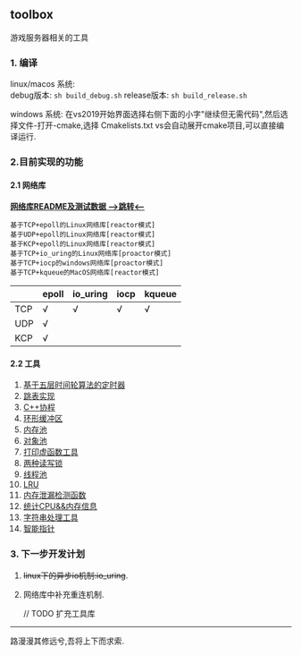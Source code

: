 toolbox
---------------------
游戏服务器相关的工具
### 1. 编译
linux/macos 系统:  
    debug版本: `sh build_debug.sh`
    release版本: `sh build_release.sh`

windows 系统:
    在vs2019开始界面选择右侧下面的小字"继续但无需代码",然后选择文件-打开-cmake,选择 Cmakelists.txt
    vs会自动展开cmake项目,可以直接编译运行.

### 2.目前实现的功能
#### 2.1 网络库
[**网络库README及测试数据 -->跳转<--**](https://github.com/liyakai/toolbox/tree/main/src/network#readme)

    基于TCP+epoll的Linux网络库[reactor模式]
    基于UDP+epoll的Linux网络库[reactor模式]
    基于KCP+epoll的Linux网络库[reactor模式]
    基于TCP+io_uring的Linux网络库[proactor模式]
    基于TCP+iocp的windows网络库[proactor模式]
    基于TCP+kqueue的MacOS网络库[reactor模式]

|        | epoll | io_uring | iocp | kqueue |
|  ----  | ----  | ----     | ---- | ----   |
| TCP    |   √   |  √       |   √  |   √    |
| UDP    |   √   |          |      |        |
| KCP    |   √   |          |      |        |
    
#### 2.2 工具
1. [基于五层时间轮算法的定时器](https://github.com/liyakai/toolbox/blob/main/src/tools/timer.h)
2. [跳表实现](https://github.com/liyakai/toolbox/blob/main/src/tools/skip_list.h)
3. [C++协程](https://github.com/liyakai/toolbox/blob/main/src/tools/coroutine.h)
4. [环形缓冲区](https://github.com/liyakai/toolbox/blob/main/src/tools/ringbuffer.h)
5. [内存池](https://github.com/liyakai/toolbox/blob/main/src/tools/memory_pool.h)
6. [对象池](https://github.com/liyakai/toolbox/blob/main/src/tools/object_pool.h)
7. [打印虚函数工具](https://github.com/liyakai/toolbox/blob/main/src/tools/virtual_print.h)
8. [两种读写锁](https://github.com/liyakai/toolbox/blob/main/src/tools/rwlock.h)
9. [线程池](https://github.com/liyakai/toolbox/blob/main/src/tools/thread_pool.h)
10. [LRU](https://github.com/liyakai/toolbox/blob/main/src/tools/lru_cache.h)
11. [内存泄漏检测函数](https://github.com/liyakai/toolbox/blob/main/src/tools/debug_new.h)
12. [统计CPU&&内存信息](https://github.com/liyakai/toolbox/blob/main/src/tools/cpu_mem_info.h)
13. [字符串处理工具](https://github.com/liyakai/toolbox/blob/main/src/tools/string_util.h)
14. [智能指针](https://github.com/liyakai/toolbox/blob/main/src/tools/smart_pointer.h)
### 3. 下一步开发计划
1. ~~linux下的异步io机制:io_uring~~.
2. 网络库中补充重连机制.

   // TODO 扩充工具库
-------------------
路漫漫其修远兮,吾将上下而求索.
